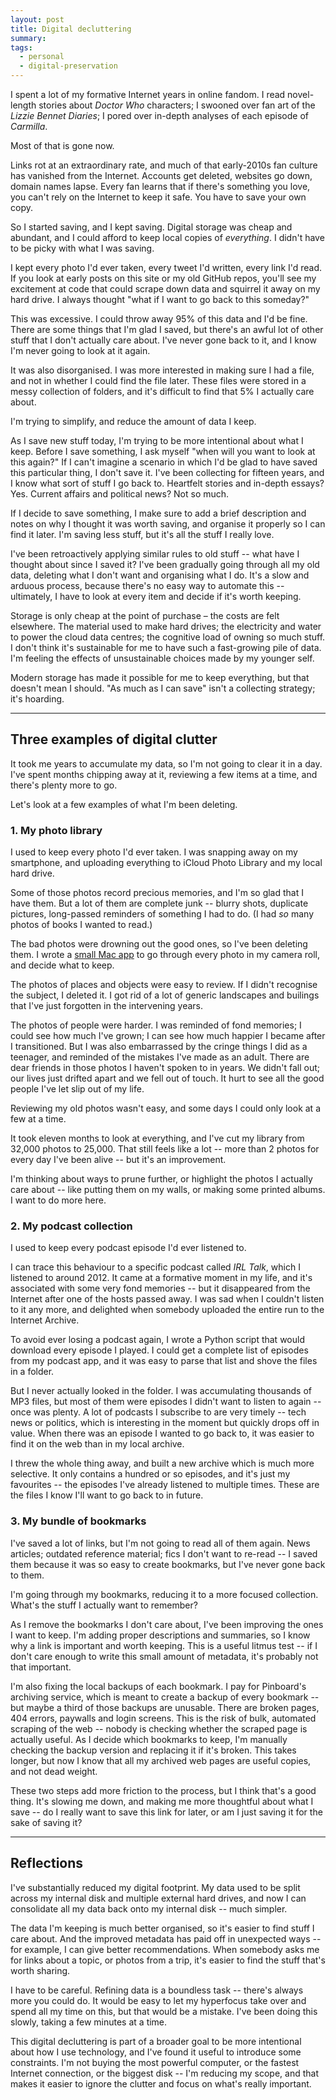 ```yaml
---
layout: post
title: Digital decluttering
summary:
tags:
  - personal
  - digital-preservation
---
```

<!-- 1744 words -->

I spent a lot of my formative Internet years in online fandom.
I read novel-length stories about *Doctor Who* characters; I swooned over fan art of the *Lizzie Bennet Diaries*; I pored over in-depth analyses of each episode of *Carmilla*.

Most of that is gone now.

Links rot at an extraordinary rate, and much of that early-2010s fan culture has vanished from the Internet.
Accounts get deleted, websites go down, domain names lapse.
Every fan learns that if there's something you love, you can't rely on the Internet to keep it safe.
You have to save your own copy.

So I started saving, and I kept saving.
Digital storage was cheap and abundant, and I could afford to keep local copies of *everything*.
I didn't have to be picky with what I was saving.

I kept every photo I'd ever taken, every tweet I'd written, every link I'd read.
If you look at early posts on this site or my old GitHub repos, you'll see my excitement at code that could scrape down data and squirrel it away on my hard drive.
I always thought "what if I want to go back to this someday?"

This was excessive.
I could throw away 95% of this data and I'd be fine.
There are some things that I'm glad I saved, but there's an awful lot of other stuff that I don't actually care about.
I've never gone back to it, and I know I'm never going to look at it again.

It was also disorganised.
I was more interested in making sure I had a file, and not in whether I could find the file later.
These files were stored in a messy collection of folders, and it's difficult to find that 5% I actually care about.

I'm trying to simplify, and reduce the amount of data I keep.

As I save new stuff today, I'm trying to be more intentional about what I keep.
Before I save something, I ask myself "when will you want to look at this again?"
If I can't imagine a scenario in which I'd be glad to have saved this particular thing, I don't save it.
I've been collecting for fifteen years, and I know what sort of stuff I go back to.
Heartfelt stories and in-depth essays? Yes.
Current affairs and political news? Not so much.

If I decide to save something, I make sure to add a brief description and notes on why I thought it was worth saving, and organise it properly so I can find it later.
I'm saving less stuff, but it's all the stuff I really love.

I've been retroactively applying similar rules to old stuff -- what have I thought about since I saved it?
I've been gradually going through all my old data, deleting what I don't want and organising what I do.
It's a slow and arduous process, because there's no easy way to automate this -- ultimately, I have to look at every item and decide if it's worth keeping.

Storage is only cheap at the point of purchase – the costs are felt elsewhere.
The material used to make hard drives; the electricity and water to power the cloud data centres; the cognitive load of owning so much stuff.
I don't think it's sustainable for me to have such a fast-growing pile of data.
I'm feeling the effects of unsustainable choices made by my younger self.

Modern storage has made it possible for me to keep everything, but that doesn't mean I should.
"As much as I can save" isn't a collecting strategy; it's hoarding.

---

## Three examples of digital clutter

It took me years to accumulate my data, so I'm not going to clear it in a day.
I've spent months chipping away at it, reviewing a few items at a time, and there's plenty more to go.

Let's look at a few examples of what I'm been deleting.

### 1. My photo library

I used to keep every photo I'd ever taken.
I was snapping away on my smartphone, and uploading everything to iCloud Photo Library and my local hard drive.

Some of those photos record precious memories, and I'm so glad that I have them.
But a lot of them are complete junk -- blurry shots, duplicate pictures, long-passed reminders of something I had to do.
(I had *so* many photos of books I wanted to read.)

The bad photos were drowning out the good ones, so I've been deleting them.
I wrote a [small Mac app][blink] to go through every photo in my camera roll, and decide what to keep.

The photos of places and objects were easy to review.
If I didn't recognise the subject, I deleted it.
I got rid of a lot of generic landscapes and builings that I've just forgotten in the intervening years.

The photos of people were harder.
I was reminded of fond memories; I could see how much I've grown; I can see how much happier I became after I transitioned.
But I was also embarrassed by the cringe things I did as a teenager, and reminded of the mistakes I've made as an adult.
There are dear friends in those photos I haven't spoken to in years.
We didn't fall out; our lives just drifted apart and we fell out of touch.
It hurt to see all the good people I've let slip out of my life.

Reviewing my old photos wasn't easy, and some days I could only look at a few at a time.

It took eleven months to look at everything, and I've cut my library from 32,000 photos to 25,000.
That still feels like a lot -- more than 2 photos for every day I've been alive -- but it's an improvement.

I'm thinking about ways to prune further, or highlight the photos I actually care about -- like putting them on my walls, or making some printed albums.
I want to do more here.

[blink]: /2023/blink/

### 2. My podcast collection

I used to keep every podcast episode I'd ever listened to.

I can trace this behaviour to a specific podcast called *IRL Talk*, which I listened to around 2012.
It came at a formative moment in my life, and it's associated with some very fond memories -- but it disappeared from the Internet after one of the hosts passed away.
I was sad when I couldn't listen to it any more, and delighted when somebody uploaded the entire run to the Internet Archive.

To avoid ever losing a podcast again, I wrote a Python script that would download every episode I played.
I could get a complete list of episodes from my podcast app, and it was easy to parse that list and shove the files in a folder.

But I never actually looked in the folder.
I was accumulating thousands of MP3 files, but most of them were episodes I didn't want to listen to again -- once was plenty.
A lot of podcasts I subscribe to are very timely -- tech news or politics, which is interesting in the moment but quickly drops off in value.
When there was an episode I wanted to go back to, it was easier to find it on the web than in my local archive.

I threw the whole thing away, and built a new archive which is much more selective.
It only contains a hundred or so episodes, and it's just my favourites -- the episodes I've already listened to multiple times.
These are the files I know I'll want to go back to in future.

### 3. My bundle of bookmarks

I've saved a lot of links, but I'm not going to read all of them again.
News articles; outdated reference material; fics I don't want to re-read -- I saved them because it was so easy to create bookmarks, but I've never gone back to them.

I'm going through my bookmarks, reducing it to a more focused collection.
What's the stuff I actually want to remember?

As I remove the bookmarks I don't care about, I've been improving the ones I want to keep.
I'm adding proper descriptions and summaries, so I know why a link is important and worth keeping.
This is a useful litmus test -- if I don't care enough to write this small amount of metadata, it's probably not that important.

I'm also fixing the local backups of each bookmark.
I pay for Pinboard's archiving service, which is meant to create a backup of every bookmark -- but maybe a third of those backups are unusable.
There are broken pages, 404 errors, paywalls and login screens.
This is the risk of bulk, automated scraping of the web -- nobody is checking whether the scraped page is actually useful.
As I decide which bookmarks to keep, I'm manually checking the backup version and replacing it if it's broken.
This takes longer, but now I know that all my archived web pages are useful copies, and not dead weight.

These two steps add more friction to the process, but I think that's a good thing.
It's slowing me down, and making me more thoughtful about what I save -- do I really want to save this link for later, or am I just saving it for the sake of saving it?

---

## Reflections

I've substantially reduced my digital footprint.
My data used to be split across my internal disk and multiple external hard drives, and now I can consolidate all my data back onto my internal disk -- much simpler.

The data I'm keeping is much better organised, so it's easier to find stuff I care about.
And the improved metadata has paid off in unexpected ways -- for example, I can give better recommendations.
When somebody asks me for links about a topic, or photos from a trip, it's easier to find the stuff that's worth sharing.

I have to be careful.
Refining data is a boundless task -- there's always more you could do.
It would be easy to let my hyperfocus take over and spend all my time on this, but that would be a mistake.
I've been doing this slowly, taking a few minutes at a time.

This digital decluttering is part of a broader goal to be more intentional about how I use technology, and I've found it useful to introduce some constraints.
I'm not buying the most powerful computer, or the fastest Internet connection, or the biggest disk -- I'm reducing my scope, and that makes it easier to ignore the clutter and focus on what's really important.

